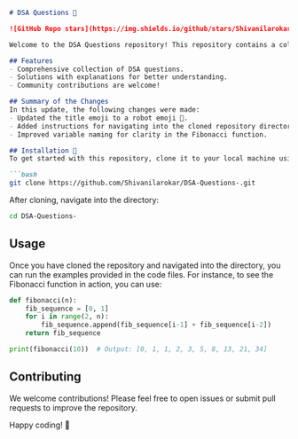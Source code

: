 ```markdown
# DSA Questions 🤖

![GitHub Repo stars](https://img.shields.io/github/stars/Shivanilarokar/DSA-Questions-?style=social) ![GitHub forks](https://img.shields.io/github/forks/Shivanilarokar/DSA-Questions-?style=social)

Welcome to the DSA Questions repository! This repository contains a collection of data structures and algorithms questions designed to help you practice and enhance your coding skills.

## Features
- Comprehensive collection of DSA questions.
- Solutions with explanations for better understanding.
- Community contributions are welcome!

## Summary of the Changes
In this update, the following changes were made:
- Updated the title emoji to a robot emoji 🤖.
- Added instructions for navigating into the cloned repository directory.
- Improved variable naming for clarity in the Fibonacci function.

## Installation 🚀
To get started with this repository, clone it to your local machine using the following command:

```bash
git clone https://github.com/Shivanilarokar/DSA-Questions-.git
```

After cloning, navigate into the directory:

```bash
cd DSA-Questions-
```

## Usage
Once you have cloned the repository and navigated into the directory, you can run the examples provided in the code files. For instance, to see the Fibonacci function in action, you can use:

```python
def fibonacci(n):
    fib_sequence = [0, 1]
    for i in range(2, n):
        fib_sequence.append(fib_sequence[i-1] + fib_sequence[i-2])
    return fib_sequence

print(fibonacci(10))  # Output: [0, 1, 1, 2, 3, 5, 8, 13, 21, 34]
```

## Contributing
We welcome contributions! Please feel free to open issues or submit pull requests to improve the repository.

Happy coding! 🎉
```
